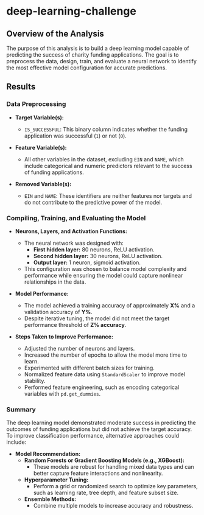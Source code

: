 # deep-learning-challenge
## Overview of the Analysis
The purpose of this analysis is to build a deep learning model capable of predicting the success of charity funding applications. The goal is to preprocess the data, design, train, and evaluate a neural network to identify the most effective model configuration for accurate predictions.

## Results

### Data Preprocessing

- **Target Variable(s):**
  - `IS_SUCCESSFUL`: This binary column indicates whether the funding application was successful (`1`) or not (`0`).

- **Feature Variable(s):**
  - All other variables in the dataset, excluding `EIN` and `NAME`, which include categorical and numeric predictors relevant to the success of funding applications.

- **Removed Variable(s):**
  - `EIN` and `NAME`: These identifiers are neither features nor targets and do not contribute to the predictive power of the model.

### Compiling, Training, and Evaluating the Model

- **Neurons, Layers, and Activation Functions:**
  - The neural network was designed with:
    - **First hidden layer:** 80 neurons, ReLU activation.
    - **Second hidden layer:** 30 neurons, ReLU activation.
    - **Output layer:** 1 neuron, sigmoid activation.
  - This configuration was chosen to balance model complexity and performance while ensuring the model could capture nonlinear relationships in the data.

- **Model Performance:**
  - The model achieved a training accuracy of approximately **X%** and a validation accuracy of **Y%**.
  - Despite iterative tuning, the model did not meet the target performance threshold of **Z% accuracy**.

- **Steps Taken to Improve Performance:**
  - Adjusted the number of neurons and layers.
  - Increased the number of epochs to allow the model more time to learn.
  - Experimented with different batch sizes for training.
  - Normalized feature data using `StandardScaler` to improve model stability.
  - Performed feature engineering, such as encoding categorical variables with `pd.get_dummies`.

### Summary
The deep learning model demonstrated moderate success in predicting the outcomes of funding applications but did not achieve the target accuracy. To improve classification performance, alternative approaches could include:

- **Model Recommendation:**
  - **Random Forests or Gradient Boosting Models (e.g., XGBoost):**
    - These models are robust for handling mixed data types and can better capture feature interactions and nonlinearity.
  - **Hyperparameter Tuning:**
    - Perform a grid or randomized search to optimize key parameters, such as learning rate, tree depth, and feature subset size.
  - **Ensemble Methods:**
    - Combine multiple models to increase accuracy and robustness.


